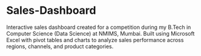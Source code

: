 # Sales-Dashboard
Interactive sales dashboard created for a competition during my B.Tech in Computer Science (Data Science) at NMIMS, Mumbai. Built using Microsoft Excel with pivot tables and charts to analyze sales performance across regions, channels, and product categories.
